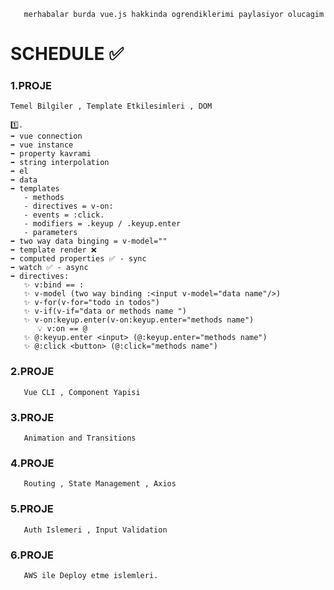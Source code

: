        merhabalar burda vue.js hakkinda ogrendiklerimi paylasiyor olucagim

# SCHEDULE ✅
 
 ### 1.PROJE
    Temel Bilgiler , Template Etkilesimleri , DOM 
     
    1️⃣.
    ➡ vue connection
    ➡ vue instance
    ➡ property kavrami
    ➡ string interpolation
    ➡ el 
    ➡ data
    ➡ templates
       - methods
       - directives = v-on:
       - events = :click.
       - modifiers = .keyup / .keyup.enter
       - parameters
    ➡ two way data binging = v-model=""
    ➡ template render ❌ 
    ➡ computed properties ✅ - sync
    ➡ watch ✅ - async
    ➡ directives:
       ✨ v:bind == :
       ✨ v-model (two way binding :<input v-model="data name"/>)
       ✨ v-for(v-for="todo in todos")
       ✨ v-if(v-if="data or methods name ")
       ✨ v-on:keyup.enter(v-on:keyup.enter="methods name")
          💡 v:on == @ 
       ✨ @:keyup.enter <input> (@:keyup.enter="methods name")
       ✨ @:click <button> (@:click="methods name")

     

 ### 2.PROJE
       Vue CLI , Component Yapisi 

 ### 3.PROJE
       Animation and Transitions 

 ### 4.PROJE
       Routing , State Management , Axios

 ### 5.PROJE
       Auth Islemeri , Input Validation 

 ### 6.PROJE
       AWS ile Deploy etme islemleri.  

